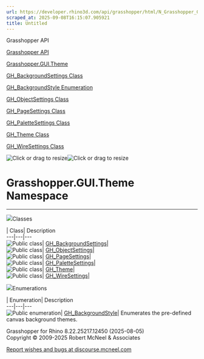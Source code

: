 ```yaml
---
url: https://developer.rhino3d.com/api/grasshopper/html/N_Grasshopper_GUI_Theme.htm#!
scraped_at: 2025-09-08T16:15:07.905921
title: Untitled
---
```


Grasshopper API

[Grasshopper API](../html/723c01da-9986-4db2-8f53-6f3a7494df75.htm
"Grasshopper API")

[Grasshopper.GUI.Theme](../html/N_Grasshopper_GUI_Theme.htm
"Grasshopper.GUI.Theme")

[GH_BackgroundSettings
Class](../html/T_Grasshopper_GUI_Theme_GH_BackgroundSettings.htm
"GH_BackgroundSettings Class")

[GH_BackgroundStyle
Enumeration](../html/T_Grasshopper_GUI_Theme_GH_BackgroundStyle.htm
"GH_BackgroundStyle Enumeration")

[GH_ObjectSettings
Class](../html/T_Grasshopper_GUI_Theme_GH_ObjectSettings.htm
"GH_ObjectSettings Class")

[GH_PageSettings Class](../html/T_Grasshopper_GUI_Theme_GH_PageSettings.htm
"GH_PageSettings Class")

[GH_PaletteSettings
Class](../html/T_Grasshopper_GUI_Theme_GH_PaletteSettings.htm
"GH_PaletteSettings Class")

[GH_Theme Class](../html/T_Grasshopper_GUI_Theme_GH_Theme.htm "GH_Theme
Class")

[GH_WireSettings Class](../html/T_Grasshopper_GUI_Theme_GH_WireSettings.htm
"GH_WireSettings Class")

![Click or drag to resize](../icons/TocOpen.gif)![Click or drag to
resize](../icons/TocClose.gif)

# Grasshopper.GUI.Theme Namespace  
  
---  
  
![](../icons/SectionExpanded.png)Classes

| Class| Description  
---|---|---  
![Public class](../icons/pubclass.gif)|
[GH_BackgroundSettings](T_Grasshopper_GUI_Theme_GH_BackgroundSettings.htm)|  
![Public class](../icons/pubclass.gif)|
[GH_ObjectSettings](T_Grasshopper_GUI_Theme_GH_ObjectSettings.htm)|  
![Public class](../icons/pubclass.gif)|
[GH_PageSettings](T_Grasshopper_GUI_Theme_GH_PageSettings.htm)|  
![Public class](../icons/pubclass.gif)|
[GH_PaletteSettings](T_Grasshopper_GUI_Theme_GH_PaletteSettings.htm)|  
![Public class](../icons/pubclass.gif)|
[GH_Theme](T_Grasshopper_GUI_Theme_GH_Theme.htm)|  
![Public class](../icons/pubclass.gif)|
[GH_WireSettings](T_Grasshopper_GUI_Theme_GH_WireSettings.htm)|  
  
![](../icons/SectionExpanded.png)Enumerations

| Enumeration| Description  
---|---|---  
![Public enumeration](../icons/pubenumeration.gif)|
[GH_BackgroundStyle](T_Grasshopper_GUI_Theme_GH_BackgroundStyle.htm)|
Enumerates the pre-defined canvas background themes.  
  
Grasshopper for Rhino 8.22.25217.12450 (2025-08-05)  
Copyright © 2009-2025 Robert McNeel & Associates

[Report wishes and bugs at
discourse.mcneel.com](https://discourse.mcneel.com/c/grasshopper)

